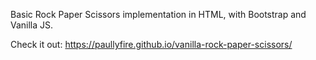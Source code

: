 Basic Rock Paper Scissors implementation in HTML, with Bootstrap and Vanilla JS.

Check it out: https://paullyfire.github.io/vanilla-rock-paper-scissors/
